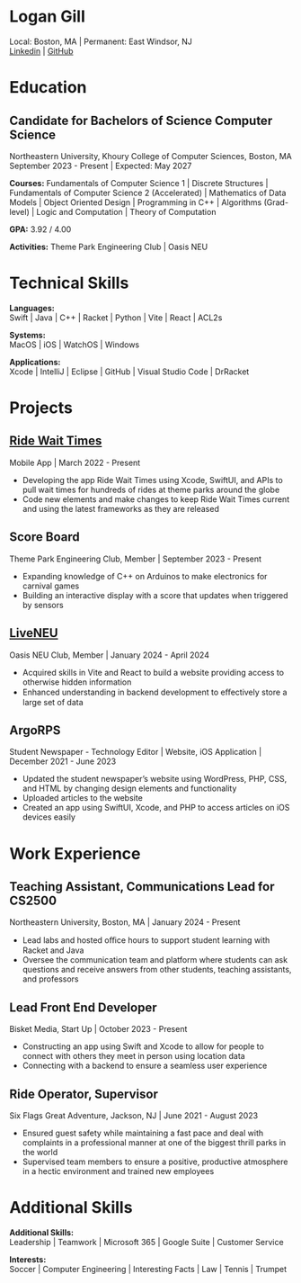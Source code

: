 # Logan Gill
Local: Boston, MA | Permanent: East Windsor, NJ  
[Linkedin](https://www.linkedin.com/in/loganscott74/) | [GitHub](https://github.com/loganscott74/)


# Education
## Candidate for Bachelors of Science Computer Science
Northeastern University, Khoury College of Computer Sciences, Boston, MA  
September 2023 - Present | Expected: May 2027  

**Courses:** Fundamentals of Computer Science 1 | Discrete Structures | Fundamentals of Computer Science 2 (Accelerated) | Mathematics of Data Models | Object Oriented Design | Programming in C++ | Algorithms (Grad-level) | Logic and Computation | Theory of Computation  

**GPA:** 3.92 / 4.00  

**Activities:** Theme Park Engineering Club | Oasis NEU  


# Technical Skills
**Languages:**  
Swift | Java | C++ | Racket | Python | Vite | React | ACL2s  

**Systems:**  
MacOS | iOS | WatchOS | Windows  

**Applications:**  
Xcode | IntelliJ | Eclipse | GitHub | Visual Studio Code | DrRacket  


# Projects
## [Ride Wait Times](https://apps.apple.com/us/app/ride-wait-times-know-the-wait/id1612176693)
Mobile App | March 2022 - Present  
 - Developing the app Ride Wait Times using Xcode, SwiftUI, and APIs to pull wait times for hundreds of rides at theme parks around the globe
 - Code new elements and make changes to keep Ride Wait Times current and using the latest frameworks as they are released  
 
 ## Score Board
Theme Park Engineering Club, Member | September 2023 - Present   
 - Expanding knowledge of C++ on Arduinos to make electronics for carnival games
 - Building an interactive display with a score that updates when triggered by sensors

## [LiveNEU](https://liveneu.netlify.app)
Oasis NEU Club, Member | January 2024 - April 2024  
 - Acquired skills in Vite and React to build a website providing access to otherwise hidden information
 - Enhanced understanding in backend development to eﬀectively store a large set of data

## ArgoRPS
Student Newspaper - Technology Editor | Website, iOS Application | December 2021 - June 2023  
 - Updated the student newspaper’s website using WordPress, PHP, CSS, and HTML by changing design elements and functionality
 - Uploaded articles to the website
 - Created an app using SwiftUI, Xcode, and PHP to access articles on iOS devices easily 


# Work Experience
## Teaching Assistant, Communications Lead for CS2500
Northeastern University, Boston, MA | January 2024 - Present  
 - Lead labs and hosted oﬃce hours to support student learning with Racket and Java
 - Oversee the communication team and platform where students can ask questions and receive answers from other students, teaching assistants, and professors

## Lead Front End Developer
Bisket Media, Start Up | October 2023 - Present  
 - Constructing an app using Swift and Xcode to allow for people to connect with others they meet in person using location data
 - Connecting with a backend to ensure a seamless user experience

## Ride Operator, Supervisor
Six Flags Great Adventure, Jackson, NJ | June 2021 - August 2023  
 - Ensured guest safety while maintaining a fast pace and deal with complaints in a professional manner at one of the biggest thrill parks in the world
 - Supervised team members to ensure a positive, productive atmosphere in a hectic environment and trained new employees


# Additional Skills
**Additional Skills:**  
Leadership | Teamwork | Microsoft 365 | Google Suite | Customer Service  

**Interests:**  
Soccer | Computer Engineering | Interesting Facts | Law | Tennis | Trumpet  
